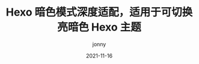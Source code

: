 ---
title: Hexo 暗色模式深度适配，适用于可切换亮暗色 Hexo 主题
categories: [HEXO]
author: jonny
link: https://jonnys.top/posts/0021
updated: 2021-11-16
date: 2021-11-16
description: 通过引入自定义 css 处理暗色适配的问题。
---